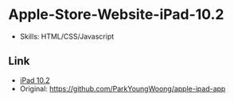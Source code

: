 # Apple-Store-Website-iPad-10.2
- Skills: HTML/CSS/Javascript

## Link
- [iPad 10.2](https://apple-store-website-i-pad-10-2.vercel.app/)
- Original: https://github.com/ParkYoungWoong/apple-ipad-app

